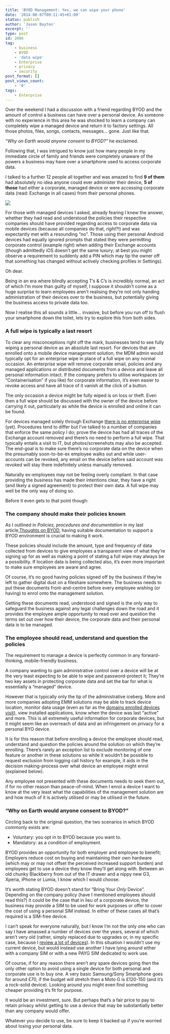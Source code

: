 ```yaml
---
title: 'BYOD Management: Yes, we can wipe your phone'
date: '2014-08-07T09:11:45+01:00'
status: publish
author: 'Jason Bayton'
excerpt: ''
type: post
id: 2086
tag:
    - business
    - BYOD
    - 'data wipe'
    - Enterprise
    - privacy
    - security
post_format: []
post_views_count:
    - '0'
tags:
    - Enterprise
---
```

Over the weekend I had a discussion with a friend regarding BYOD and the amount of control a business can have over a personal device. As someone with no experience in this area he was shocked to learn a company can completely wipe a managed device and return it to factory settings. All those photos, files, songs, contacts, messages… gone. Just like that.

*“Why on Earth would anyone consent to BYOD?”* he exclaimed.

Following that, I was intrigued to know just how many people in my immediate circle of family and friends were completely unaware of the powers a business may have over a smartphone used to access corporate data.

I talked to a further 12 people all together and was amazed to find **9 of them** had absolutely no idea anyone could ever administer their device, **5 of those** had either a corporate, managed device or were accessing corporate data (read: Exchange in all cases) from their personal phones.

![](https://r2_worker.bayton.workers.dev/uploads/2014/08/0decf78.jpg)

For those with managed devices I asked, already fearing I knew the answer, whether they had read and understood the policies their respective companies should have provided regarding access to corporate data via mobile devices (because all companies do that, *right*?!) and was expectantly met with a resounding “no”. Those using their personal Android devices had equally ignored prompts that stated they were permitting corporate control (example right) when adding their Exchange accounts (though admittedly iOS doesn’t get the same luxury; at best you might observe a requirement to suddenly add a PIN which may tip the owner off that something has changed without actively checking profiles in Settings).

Oh dear.

Being in an era where blindly accepting T’s &amp; C’s is incredibly normal, an act of which I’m more than guilty of myself, I suppose it shouldn’t come as a huge surprise to learn employees aren’t realising they’re not only handing administration of their devices over to the business, but potentially giving the business access to private data too.

Now I realise this all sounds a little… invasive, but before you run off to flush your smartphone down the toilet, lets try to explore this from both sides.

### A full wipe is typically a last resort

To clear any misconceptions right off the mark, businesses tend to see fully wiping a personal device as an absolute last resort. For devices that are enrolled onto a mobile device management solution, the MDM admin would typically opt for an enterprise wipe in place of a full wipe on any normal occasion. An enterprise wipe will remove corporate email, policies and any managed applications or distributed documents from a device and leave all personal information intact. If the company prefers to utilise workspaces (or “Containerisation” if you like) for corporate information, it’s even easier to revoke access and have all trace of it vanish at the click of a button.

The only occasion a device might be fully wiped is on loss or theft. Even then a full wipe should be discussed with the owner of the device before carrying it out, particularly as while the device is enrolled and online it can be found.

For devices managed solely through Exchange [there is no enterprise wipe](https://technet.microsoft.com/en-gb/library/bb124591%28v=exchg.150%29.aspx) (yet). Procedures tend to differ but I’ve talked to a number of companies that enforce the same policy I do; prove the device has had all traces of the Exchange account removed and there’s no need to perform a full wipe. That typically entails a visit to IT, but photos/screenshots may also be accepted. The end-goal is to make sure there’s no corporate data on the device when the presumably soon-to-be-ex employee walks out and while user-accounts can be revoked, any email on the device before said account was revoked will stay there indefinitely unless manually removed.

Naturally ex-employees may not be feeling overly compliant. In that case providing the business has made their intentions clear, they have a right (and likely a signed agreement) to protect their own data. A full wipe may well be the only way of doing so.

Before it even gets to that point though:

### The company should make their policies known

As I outlined in *Policies, procedures and documentation* in my last article,[Thoughts on BYOD](https://www.linkedin.com/today/post/article/20140612225844-28745130-thoughts-on-byod), having suitable documentation to support a BYOD environment is crucial to making it work.

These policies should include the amount, type and frequency of data collected from devices to give employees a transparent view of what they’re signing up for as well as making a point of stating a full wipe may always be a possibility. If location data is being collected also, it’s even more important to make sure employees are aware and agree.

Of course, it’s no good having policies signed off by the business if they’re left to gather digital dust on a fileshare somewhere. The business needs to put these documents front-and-centre before every employee wishing (or having) to enrol onto the management solution.

Getting these documents read, understood and signed is the only way to safeguard the business against any legal challenges down the road and it provides the employee ample opportunity to read over and question the terms set out over how their device, the corporate data and their personal data is to be managed.

### The employee should read, understand and question the policies

The requirement to manage a device is perfectly common in any forward-thinking, mobile-friendly business.

A company wanting to gain administrative control over a device will be at the very least expecting to be able to wipe and password-protect it; They’re two key assets in protecting corporate data and set the bar for what is essentially a “managed” device.

However that is typically only the tip of the administrative iceberg. More and more companies adopting EMM solutions may be able to track device location, monitor data usage (even as far as the [domains enrolled devices visit](/2014/05/a-month-with-wandera-mobile-gateway/#Dashboard)), view installed applications, know when the device was last “active” and more. This is all extremely useful information for corporate devices, but it might seem like an overreach of data and an infringement on privacy for a personal BYO device.

It is for this reason that before enrolling a device the employee should read, understand and question the policies around the solution on which they’re enrolling. There’s rarely an exception list to exclude monitoring of one feature or another in these solutions so while it wouldn’t be possible to request exclusion from logging call history for example, it aids in the decision making-process over what device an employee might enrol (explained below).

Any employee not presented with these documents needs to seek them out, if for no other reason than peace-of-mind. When I enrol a device I want to know at the very least what the capabilities of the management solution are and how much of it is actively utilised or may be utilised in the future.

### “Why on Earth would anyone consent to BYOD?”

Circling back to the original question, the two scenarios in which BYOD commonly exists are:

- Voluntary: you opt in to BYOD because you want to.
- Mandatory: as a condition of employment.

BYOD provides an opportunity for both employer and employee to benefit; Employers reduce cost on buying and maintaining their own hardware (which may or may not offset the perceived increased support burden) and employees get to use a device they know they’ll get along with. Between an old chunky Blackberry from out of the IT drawer and a nippy new G3, Xperia, iPhone or Lumia, I know which I would choose.

It’s worth stating BYOD doesn’t stand for “Bring Your *Only* Device”. Depending on the company policy (have I mentioned employees should read this?) it could be the case that in lieu of a corporate device, the business may provide a SIM to be used for work purposes or offer to cover the cost of using a personal SIM instead. In either of these cases all that’s required is a SIM-free device.

I can’t speak for everyone naturally, but I know I’m not the only one who can say I have amassed a number of devices over the years, several of which aren’t very old (rather, simply replaced due to upgrades or, in my specific case, because I [review a lot of devices](/)). In this situation I wouldn’t use my current device, but would instead use another I have lying around either with a company SIM or with a new PAYG SIM dedicated to work use.

Of course, if for any reason there aren’t any spare devices going then the only other option to avoid using a single device for both personal and corporate use is to buy one. A very basic Samsung/Sony Smartphone goes for around £70, if the budget will stretch then a Moto G is £120-150 (and it’s a rock-solid device). Looking around you might even find something cheaper providing it’s fit for purpose.

It would be an investment, sure. But perhaps that’s a fair price to pay to retain privacy whilst getting to use a device that may be substantially better than any company would offer.

Whatever you decide to use, be sure to keep it backed up if you’re worried about losing your personal data.
